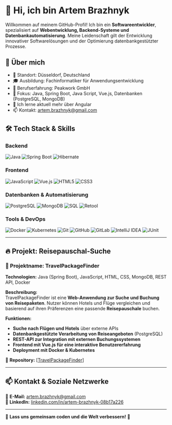 # 👋 Hi, ich bin Artem Brazhnyk  

Willkommen auf meinem GitHub-Profil! Ich bin ein **Softwareentwickler**, spezialisiert auf **Webentwicklung, Backend-Systeme und Datenbankautomatisierung**. Meine Leidenschaft gilt der Entwicklung innovativer Softwarelösungen und der Optimierung datenbankgestützter Prozesse.

## 🚀 Über mich  

- 📌 Standort: Düsseldorf, Deutschland  
- 🎓 Ausbildung: Fachinformatiker für Anwendungsentwicklung  
- 🏢 Berufserfahrung: Peakwork GmbH  
- 🎯 Fokus: Java, Spring Boot, Java Script, Vue.js, Datenbanken (PostgreSQL, MongoDB)  
- 🌱 Ich lerne aktuell mehr über Angular
- 📫 Kontakt: [artem.brazhnyk@gmail.com](mailto:artem.brazhnyk@gmail.com)  


## 🛠️ Tech Stack & Skills  

### **Backend**  
![Java](https://img.shields.io/badge/Java-ED8B00?style=for-the-badge&logo=java&logoColor=white)
![Spring Boot](https://img.shields.io/badge/Spring%20Boot-6DB33F?style=for-the-badge&logo=spring&logoColor=white)
![Hibernate](https://img.shields.io/badge/Hibernate-59666C?style=for-the-badge&logo=hibernate&logoColor=white)

### **Frontend**  
![JavaScript](https://img.shields.io/badge/JavaScript-F7DF1E?style=for-the-badge&logo=javascript&logoColor=black)
![Vue.js](https://img.shields.io/badge/Vue.js-4FC08D?style=for-the-badge&logo=vue.js&logoColor=white)
![HTML5](https://img.shields.io/badge/HTML5-E34F26?style=for-the-badge&logo=html5&logoColor=white)
![CSS3](https://img.shields.io/badge/CSS3-1572B6?style=for-the-badge&logo=css3&logoColor=white)

### **Datenbanken & Automatisierung**  
![PostgreSQL](https://img.shields.io/badge/PostgreSQL-316192?style=for-the-badge&logo=postgresql&logoColor=white)
![MongoDB](https://img.shields.io/badge/MongoDB-47A248?style=for-the-badge&logo=mongodb&logoColor=white)
![SQL](https://img.shields.io/badge/SQL-4479A1?style=for-the-badge&logo=postgresql&logoColor=white)
![Retool](https://img.shields.io/badge/Retool-FF6F00?style=for-the-badge&logo=retool&logoColor=white)

### **Tools & DevOps**  
![Docker](https://img.shields.io/badge/Docker-2496ED?style=for-the-badge&logo=docker&logoColor=white)
![Kubernetes](https://img.shields.io/badge/Kubernetes-326CE5?style=for-the-badge&logo=kubernetes&logoColor=white)
![Git](https://img.shields.io/badge/Git-F05032?style=for-the-badge&logo=git&logoColor=white)
![GitHub](https://img.shields.io/badge/GitHub-181717?style=for-the-badge&logo=github&logoColor=white)
![GitLab](https://img.shields.io/badge/GitLab-FC6D26?style=for-the-badge&logo=gitlab&logoColor=white)
![IntelliJ IDEA](https://img.shields.io/badge/IntelliJ%20IDEA-000000?style=for-the-badge&logo=intellij-idea&logoColor=white)
![JUnit](https://img.shields.io/badge/JUnit-25A162?style=for-the-badge&logo=junit5&logoColor=white)

---
## 🔥 Projekt: Reisepauschal-Suche  

### **📌 Projektname:** TravelPackageFinder  
**Technologien:** Java (Spring Boot), JavaScript, HTML, CSS, MongoDB, REST API, Docker  

**Beschreibung:**  
TravelPackageFinder ist eine **Web-Anwendung zur Suche und Buchung von Reisepaketen**. Nutzer können Hotels und Flüge vergleichen und basierend auf ihren Präferenzen eine passende **Reisepauschale** buchen.  

**Funktionen:**  
- **Suche nach Flügen und Hotels** über externe APIs  
- **Datenbankgestützte Verarbeitung von Reiseangeboten** (PostgreSQL)  
- **REST-API zur Integration mit externen Buchungssystemen**  
- **Frontend mit Vue.js für eine interaktive Benutzererfahrung**  
- **Deployment mit Docker & Kubernetes**  

📂 **Repository:** [[TravelPackageFinder](https://github.com/Brazhnyk/packagesearch.github.io)] 

---

## 📫 Kontakt & Soziale Netzwerke  

📧 **E-Mail:** [artem.brazhnyk@gmail.com](mailto:artem.brazhnyk@gmail.com)  
🔗 **LinkedIn:** [linkedin.com/in/artem-brazhnyk-08b17a226](https://www.linkedin.com/in/artem-brazhnyk-08b17a226/) 

---

🌟 **Lass uns gemeinsam coden und die Welt verbessern!** 🚀  
